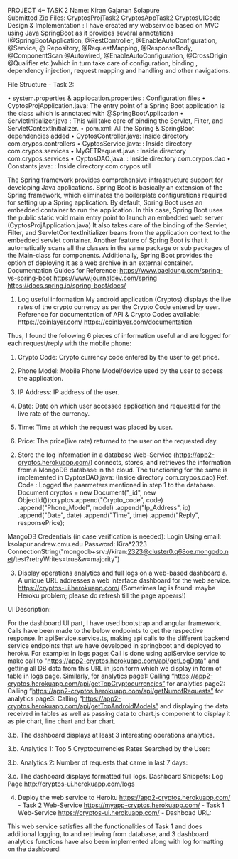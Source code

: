 PROJECT 4– TASK 2
Name: Kiran Gajanan Solapure                                       
Submitted Zip Files:
CryptosProjTask2
CryptosAppTask2
CryptosUICode
Design & Implementation :
I have created my webservice based on MVC using Java SpringBoot as it provides several annotations (@SpringBootApplication, @RestController, @EnableAutoConfiguration, @Service, @ Repository, @RequestMapping, @ResponseBody, @ComponentScan @Autowired, @EnableAutoConfiguration, @CrossOrigin @Qualifier  etc.)which in turn take care of configuration, binding , dependency injection, request mapping and handling and other navigations.




File Structure - Task 2:

•	system.properties & appliocation.properties : Configuration files
•	CyptosProjApplication.java: The entry point of a Spring Boot application is the class which is annotated with @SpringBootApplication
•	ServletInitializer.java : This will take care of binding the Servlet, Filter, and ServletContextInitializer.
•	pom.xml: All the Spring & SpringBoot dependencies added
•	CyptosController.java:  Inside directory com.crypos.controllers
•	CyptosService.java:  :  Inside directory com.crypos.services
•	MyGETRequest.java :  Inside directory com.crypos.services
•	CyptosDAO.java: :  Inside directory com.crypos.dao
•	Constants.java: :  Inside directory com.crypos.util

The Spring framework provides comprehensive infrastructure support for developing Java applications. Spring Boot is basically an extension of the Spring framework, which eliminates the boilerplate configurations required for setting up a Spring application.
By default, Spring Boot uses an embedded container to run the application. In this case, Spring Boot uses the public static void main entry point to launch an embedded web server (CyptosProjApplication.java) It also takes care of the binding of the Servlet, Filter, and ServletContextInitializer beans from the application context to the embedded servlet container.
Another feature of Spring Boot is that it automatically scans all the classes in the same package or sub packages of the Main-class for components. Additionally, Spring Boot provides the option of deploying it as a web archive in an external container. 
          Documentation Guides for Reference:
          https://www.baeldung.com/spring-vs-spring-boot
         https://www.journaldev.com/spring
         https://docs.spring.io/spring-boot/docs/
1. Log useful information
My android application (Cryptos) displays the live rates of the crypto currency as per the Crypto Code entered by user.
Reference for documentation of API & Crypto Codes available: 
https://coinlayer.com/
https://coinlayer.com/documentation

Thus, I found the following 6 pieces of information useful and are logged for each request/reply with the mobile phone:

1)	Crypto Code: Crypto currency code entered by the user to get price.

2)	Phone Model: Mobile Phone Model/device used by the user to access the application.

3)	IP Address: IP address of the user.


4)	Date: Date on which user accessed application and requested for the live rate of the currency.

5)	Time: Time at which the request was placed by user.


6)	Price: The price(live rate) returned to the user on the requested day.



2. Store the log information in a database
Web-Service (https://app2-cryptos.herokuapp.com/) connects, stores, and retrieves the information from a MongoDB database in the cloud.
The functioning for the same is implemented in CyptosDAO.java: (Inside directory com.crypos.dao)
Ref. Code : Logged the paarmeters mentioned in step 1 to the database.
Document cryptos = new Document("_id", new ObjectId());cryptos.append("Crypto_code", code)
       .append("Phone_Model", model)
       .append("Ip_Address", ip)
       .append("Date", date)
       .append("Time", time)
       .append("Reply", responsePrice);

MangoDB Credentials (in case verification is needed): 
Login Using email: ksolapur.andrew.cmu.edu Password: Kira*2323
ConnectionString("mongodb+srv://kiran:2323@cluster0.q68oe.mongodb.net/test?retryWrites=true&w=majority")


3. Display operations analytics and full logs on a web-based dashboard
a. A unique URL addresses a web interface dashboard for the web service.
https://cryptos-ui.herokuapp.com/
(Sometimes lag is found: maybe Heroku problem; please do refresh till the page appears!)

UI Description:

For the dashboard UI part, I have used bootstrap and angular framework. Calls have been made to the below endpoints to get the respective response.
In apiService.service.ts, making api calls to the different backend service endpoints that we have developed in springboot and deployed to heroku.
For example:
In logs page: Call is done using apiService service to make call to "https://app2-cryptos.herokuapp.com/api/getLogData" and getting all DB data from this URL in json form which we display in form of table in logs page.
Similarly, for analytics page1: Calling “https://app2-cryptos.herokuapp.com/api/getTopCryptocurrencies”
for analytics page2: Calling “https://app2-cryptos.herokuapp.com/api/getNumofRequests”
for analytics page3: Calling “https://app2-cryptos.herokuapp.com/api/getTopAndroidModels”
and displaying the data received in tables as well as passing data to chart.js component to display it as pie chart, line chart and bar chart.




3.b. The dashboard displays at least 3 interesting operations analytics.

3.b. Analytics 1:
Top 5 Cryptocurrencies Rates Searched by the User:

3.b. Analytics 2:
Number of requests that came in last 7 days:

3.c. The dashboard displays formatted full logs.
Dashboard Snippets: Log Page 
http://cryptos-ui.herokuapp.com/logs 

 

4. Deploy the web service to Heroku
https://app2-cryptos.herokuapp.com/ - Task 2 Web-Service
https://myapp-cryptos.herokuapp.com/ - Task 1 Web-Service
https://cryptos-ui.herokuapp.com/ - Dashboad URL: 

This web service satisfies all the functionalities of Task 1 and does additional logging, to and retrieving from database, and 3 dashboard analytics functions have also been implemented along with log formatting on the dashboard!


  
 
   







